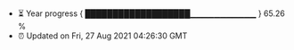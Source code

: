 - ⏳ Year progress { ███████████████████▁▁▁▁▁▁▁▁▁▁▁ } 65.26 %
- ⏰ Updated on Fri, 27 Aug 2021 04:26:30 GMT

